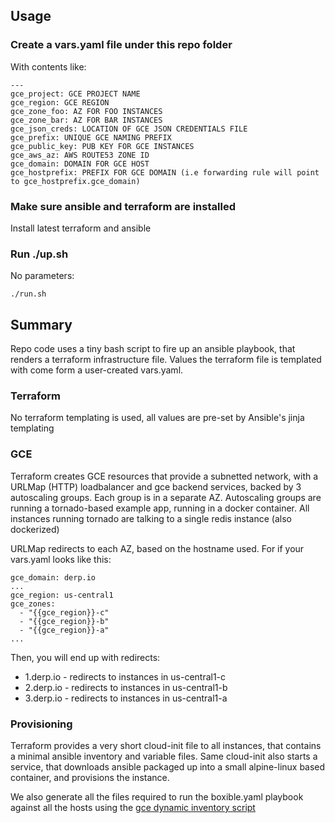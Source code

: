 ## Usage
### Create a vars.yaml file under this repo folder

With contents like:

```
---
gce_project: GCE PROJECT NAME
gce_region: GCE REGION
gce_zone_foo: AZ FOR FOO INSTANCES
gce_zone_bar: AZ FOR BAR INSTANCES
gce_json_creds: LOCATION OF GCE JSON CREDENTIALS FILE
gce_prefix: UNIQUE GCE NAMING PREFIX
gce_public_key: PUB KEY FOR GCE INSTANCES
gce_aws_az: AWS ROUTE53 ZONE ID
gce_domain: DOMAIN FOR GCE HOST
gce_hostprefix: PREFIX FOR GCE DOMAIN (i.e forwarding rule will point to gce_hostprefix.gce_domain)
```

### Make sure ansible and terraform are installed
Install latest terraform and ansible

### Run ./up.sh

No parameters:

```
./run.sh
```

## Summary
Repo code uses a tiny bash script to fire up an ansible playbook, that renders a terraform infrastructure file. Values the terraform file is templated with come form a user-created vars.yaml.
### Terraform
No terraform templating is used, all values are pre-set by Ansible's jinja templating
### GCE
Terraform creates GCE resources that provide a subnetted network, with a URLMap (HTTP) loadbalancer and gce backend services, backed by 3 autoscaling groups.
Each group is in a separate AZ.
Autoscaling groups are running a tornado-based example app, running in a docker container.
All instances running tornado are talking to a single redis instance (also dockerized)

URLMap redirects to each AZ, based on the hostname used. For if your vars.yaml looks like this:
```
gce_domain: derp.io
...
gce_region: us-central1
gce_zones:
  - "{{gce_region}}-c"
  - "{{gce_region}}-b"
  - "{{gce_region}}-a"
...
```

Then, you will end up with redirects:
* 1.derp.io - redirects to instances in us-central1-c
* 2.derp.io - redirects to instances in us-central1-b
* 3.derp.io - redirects to instances in us-central1-a
### Provisioning
Terraform provides a very short cloud-init file to all instances, that contains a minimal ansible inventory and variable files.
Same cloud-init also starts a service, that downloads ansible packaged up into a small alpine-linux based container, and provisions the instance.

We also generate all the files required to run the boxible.yaml playbook against all the hosts using the [gce dynamic inventory script](ansible/inventory)